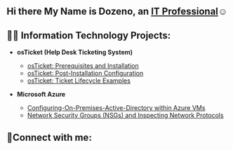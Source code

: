 ## Hi there My Name is Dozeno, an <a href="https://linkedin.com/in/deeburns">IT Professional</a>☺</h1>

<h2>👨‍💻 Information Technology Projects:</h2>

- <b>osTicket (Help Desk Ticketing System)</b>
  - [osTicket: Prerequisites and Installation](https://github.com/DozenoBurns/osticket-prereqs)
  - [osTicket: Post-Installation Configuration](https://github.com/DozenoBurns/post-install-config)
  - [osTicket: Ticket Lifecycle Examples](https://github.com/DozenoBurns/ticket-lifecycle)

- <b>Microsoft Azure</b>

    - [Configuring-On-Premises-Active-Directory within Azure VMs](https://github.com/DozenoBurns/Configuring-On-premises-Active-Directory-within-Azure-VMs.git)
  - [Network Security Groups (NSGs) and Inspecting Network Protocols](https://github.com/DozenoBurns/Network-Security-Groups-NSGs-and-Inspecting-Network-Protocols.git)

<h2>🤳Connect with me:</h2>


